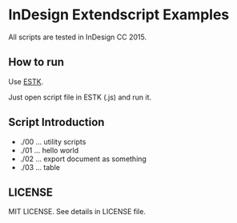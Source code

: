 
# InDesign Extendscript Examples

All scripts are tested in InDesign CC 2015.


## How to run

Use [ESTK](https://www.adobe.com/products/extendscript-toolkit.html).

Just open script file in ESTK (.js) and run it.


## Script Introduction

- ./00 ... utility scripts
- ./01 ... hello world
- ./02 ... export document as something
- ./03 ... table


## LICENSE

MIT LICENSE.
See details in LICENSE file.

